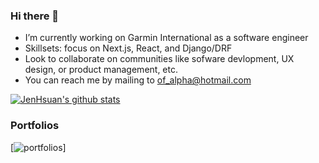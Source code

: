 ### Hi there 👋

- I’m currently working on Garmin International as a software engineer
- Skillsets: focus on Next.js, React, and Django/DRF
- Look to collaborate on communities like sofware devlopment, UX design, or product management, etc.
- You can reach me by mailing to of_alpha@hotmail.com

[![JenHsuan's github stats](https://github-readme-stats.vercel.app/api?username=JenHsuan)](https://github.com/anuraghazra/github-readme-stats)

### Portfolios
[![portfolios](https://daily-learning.herokuapp.com/filter/portfolios)]
